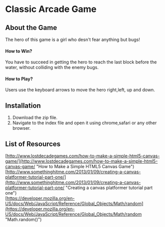 # Classic Arcade Game

## About the Game
The hero of this game is a girl who desn't fear anything but bugs!

#### How to Win?
You have to succeed in getting the hero to reach the last block before the water, without colliding with the enemy bugs.

#### How to Play?
Users use the keyboard arrows to move the hero right,left, up and down.

## Installation
1. Download the zip file.
2. Navigate to the index file and open it using chrome,safari or any other browser.

## List of Resources
[http://www.lostdecadegames.com/how-to-make-a-simple-html5-canvas-game/](http://www.lostdecadegames.com/how-to-make-a-simple-html5-canvas-game/ "How to Make a Simple HTML5 Canvas Game") 
[http://www.somethinghitme.com/2013/01/09/creating-a-canvas-platformer-tutorial-part-one/](http://www.somethinghitme.com/2013/01/09/creating-a-canvas-platformer-tutorial-part-one/ "Creating a canvas platformer tutorial part one")  
[https://developer.mozilla.org/en-US/docs/Web/JavaScript/Reference/Global_Objects/Math/random](https://developer.mozilla.org/en-US/docs/Web/JavaScript/Reference/Global_Objects/Math/random "Math.random()")  



